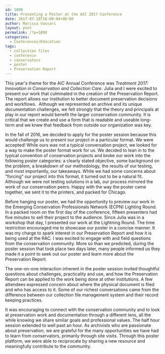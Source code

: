 ```yaml
---
id: 1808
title: Presenting a Poster at the AIC 2017 Conference
date: 2017-07-18T16:09:04+00:00
author: Marissa Vassari
layout: post
permalink: /?p=1808
categories:
  - Conferences/Education
tags:
  - collection files
  - conference
  - conservators
  - poster
  - Preservation Report
---
```

This year's theme for the AIC Annual Conference was _Treatment 2017: Innovation in Conservation and Collection Care_. Julia and I were excited to present our work that culminated in the creation of the Preservation Report. The report allows our institution to better document preservation decisions and workflows.  Although we represented an archive and its unique documentation challenges, we felt strongly that the theory and principals at play in our report would benefit the larger conservation community. It is critical that we create and use a form that is readable and useable long-term and we knew that feedback from outside our organization was key.<!--more-->

In the fall of 2016, we decided to apply for the poster session because this would challenge us to present our project in a particular format. We were accepted! While ours was not a typical conversation project, we looked for a way to make the poster format work for us. We decided to lean in to the typical convention of conservation projects and broke our work into the following poster categories: a clearly stated objective, some background on the problem, a breakdown of our methodology, the results of our testing, and most importantly, our takeaways. While we had some concerns about "forcing" our project into this format, it turned out to be a natural fit. Although we were not testing solutions in a lab, our process mirrored the work of our conservation peers. Happy with the way the poster came together, we sent it to the printers, and packed for Chicago.

Before hanging our poster, we had the opportunity to preview our work in the Emerging Conservation Professionals Network (ECPN) Lighting Round. In a packed room on the first day of the conference, fifteen presenters had five minutes to sell their project to the audience. Since Julia was in a workshop that day, I presented our work at the Lightning Round. The time restriction encouraged me to showcase our poster in a concise manner. It was my charge to spark interest in our Preservation Report and how it is being used at the RAC. I was excited to engage with and field questions from the conservation community. More so than we predicted, during the poster session that took place two days later, many people informed us they made it a point to seek out our poster and learn more about the Preservation Report.

The one-on-one interaction inherent in the poster session invited thoughtful questions about challenges, practicality and use, and how the Preservation Report can be applied to the work being done at other institutions. A few attendees expressed concern about where the physical document is filed and who has access to it. Some of our richest conversations came from the difference between our collection file management system and their record keeping practices.

It was encouraging to connect with the conservation community and to look at preservation work and documentation through a different lens, all the while knowing we share similar goals and professional values. The half hour session extended to well past an hour. As archivists who are passionate about preservation, we are grateful for the many opportunities we have had to learn from conservators, primarily through site visits. Through this poster platform, we were able to reciprocate by sharing a new resource and meaningfully contribute to the community.

